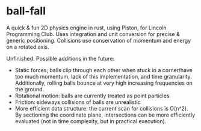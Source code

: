 # ball-fall

A quick & fun 2D physics engine in rust, using Piston, for Lincoln Programming Club.
Uses integration and unit conversion for precise & generic positioning. Collisions use conservation of momentum and energy on a rotated axis.

Unfinished. Possible additions in the future:
* Static forces; balls clip through each other when stuck in a corner/have too much momentum, lack of this implementation, and time granularity. Additionally, rolling balls bounce at very high increasing frequencies on the ground.
* Rotational motion: balls are currently treated as point particles
* Friction: sideways collisions of balls are unrealistic
* More efficient data structure: the current scan for collisions is O(n^2). By sectioning the coordinate plane, intersections can be more efficiently evaluated (not in time complexity, but in practical execution).
